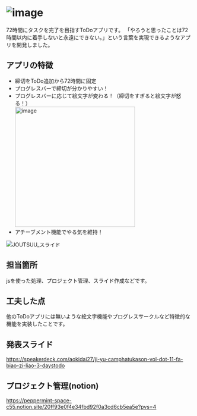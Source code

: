 # ![image](https://github.com/user-attachments/assets/f2201cc1-1985-4772-bc09-2857dae51625)
72時間にタスクを完了を目指すToDoアプリです。
「やろうと思ったことは72時間以内に着手しないと永遠にできない。」という言葉を実現できるようなアプリを開発しました。
## アプリの特徴
- 締切をToDo追加から72時間に固定
- プログレスバーで締切が分かりやすい！
- プログレスバーに応じて絵文字が変わる！（締切をすぎると絵文字が怒る！）<br>
<img width="323" alt="image" src="https://github.com/user-attachments/assets/19a83e8b-f249-41eb-8fe7-ecee580a3457"><br>
- アチーブメント機能でやる気を維持！

![JOUTSUU_スライド](https://github.com/user-attachments/assets/c287a84d-02d7-4e4f-862a-1f2830ce4ffe)
## 担当箇所
jsを使った処理、プロジェクト管理、スライド作成などです。
## 工夫した点
他のToDoアプリには無いような絵文字機能やプログレスサークルなど特徴的な機能を実装したことです。
## 発表スライド
https://speakerdeck.com/aokidai27/ji-yu-camphatukason-vol-dot-11-fa-biao-zi-liao-3-daystodo
## プロジェクト管理(notion)
https://peppermint-space-c55.notion.site/20ff93e0f4e34fbd92f0a3cd6cb5ea5e?pvs=4
